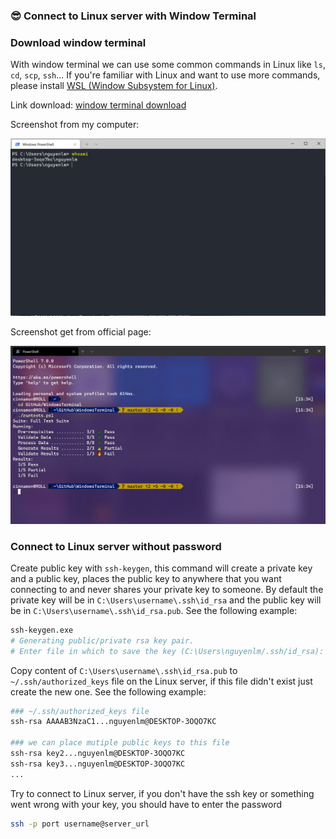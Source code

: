 <h3 align="left">
    <p>😎 Connect to Linux server with Window Terminal </p>
</h3>

### Download window terminal

With window terminal we can use some common commands in Linux like `ls`, `cd`, `scp`, `ssh`... If you're familiar with Linux and want to use more commands, please install [WSL (Window Subsystem for Linux)](https://docs.microsoft.com/en-us/windows/wsl/install-win10?ranMID=46131&ranEAID=a1LgFw09t88&ranSiteID=a1LgFw09t88-wsO_vuOpJsLH4s92WtO5iw&epi=a1LgFw09t88-wsO_vuOpJsLH4s92WtO5iw&irgwc=1&OCID=AID2200057_aff_7806_1243925&tduid=%28ir__bl2gtjnvwgkfqzuf0iq621u0ze2xrkty3g0rltd200%29%287806%29%281243925%29%28a1LgFw09t88-wsO_vuOpJsLH4s92WtO5iw%29%28%29&irclickid=_bl2gtjnvwgkfqzuf0iq621u0ze2xrkty3g0rltd200).

Link download: [window terminal download](https://www.microsoft.com/en-us/p/windows-terminal/9n0dx20hk701?ranMID=46131&ranEAID=a1LgFw09t88&ranSiteID=a1LgFw09t88-DnkwG9hHnodeH5k2AklK2Q&epi=a1LgFw09t88-DnkwG9hHnodeH5k2AklK2Q&irgwc=1&OCID=AID2200057_aff_7806_1243925&tduid=%28ir__bl2gtjnvwgkfqzuf0iq621u0ze2xrkt13s0rltd200%29%287806%29%281243925%29%28a1LgFw09t88-DnkwG9hHnodeH5k2AklK2Q%29%28%29&irclickid=_bl2gtjnvwgkfqzuf0iq621u0ze2xrkt13s0rltd200&activetab=pivot:overviewtab)

Screenshot from my computer:

![](../images/interesting_topics/window_terminal/wt_02.PNG)

Screenshot get from official page:

![](../images/interesting_topics/window_terminal/wt_01.jpg)

### Connect to Linux server without password

Create public key with `ssh-keygen`, this command will create a private key and a public key, places the public key to anywhere that you want connecting to and never shares your private key to someone. By default the private key will be in `C:\Users\username\.ssh\id_rsa` and the public key will be in `C:\Users\username\.ssh\id_rsa.pub`. See the following example:

````sh
ssh-keygen.exe
# Generating public/private rsa key pair.
# Enter file in which to save the key (C:\Users\nguyenlm/.ssh/id_rsa):
````

Copy content of `C:\Users\username\.ssh\id_rsa.pub` to `~/.ssh/authorized_keys` file on the Linux server, if this file didn't exist just create the new one. See the following example:

````sh
### ~/.ssh/authorized_keys file
ssh-rsa AAAAB3NzaC1...nguyenlm@DESKTOP-3OQO7KC

### we can place mutiple public keys to this file
ssh-rsa key2...nguyenlm@DESKTOP-3OQO7KC
ssh-rsa key3...nguyenlm@DESKTOP-3OQO7KC
...
````

Try to connect to Linux server, if you don't have the ssh key or something went wrong with your key, you should have to enter the password

````sh
ssh -p port username@server_url
````